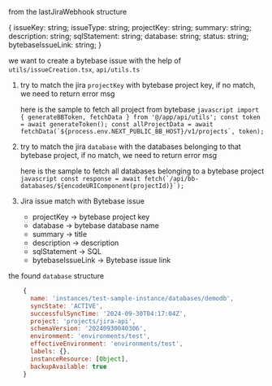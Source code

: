 from the lastJiraWebhook structure

{
    issueKey: string;
    issueType: string;
    projectKey: string;
    summary: string;
    description: string;
    sqlStatement: string;
    database: string;
    status: string;
    bytebaseIssueLink: string;
} 

we want to create a bytebase issue with the help of `utils/issueCreation.tsx`, `api/utils.ts`

1. try to match the jira `projectKey` with bytebase project key, if no match, we need to return error msg

    here is the sample to fetch all project from bytebase
        ```javascript
        import { generateBBToken, fetchData } from '@/app/api/utils';
        const token = await generateToken();
        const allProjectData = await fetchData(`${process.env.NEXT_PUBLIC_BB_HOST}/v1/projects`, token);
        ```
1. try to match the jira `database` with the databases belonging to that bytebase project, if no match, we need to return error msg

    here is the sample to fetch all databases belonging to a bytebase project
        ```javascript
        const response = await fetch(`/api/bb-databases/${encodeURIComponent(projectId)}`);
        ```

1. Jira issue match with Bytebase issue
    - projectKey -> bytebase project key
    - database -> bytebase database name
    - summary -> title
    - description -> description
    - sqlStatement -> SQL
    - bytebaseIssueLink -> Bytebase issue link

the found `database` structure
```javascript
    {
      name: 'instances/test-sample-instance/databases/demodb',
      syncState: 'ACTIVE',
      successfulSyncTime: '2024-09-30T04:17:04Z',
      project: 'projects/jira-api',
      schemaVersion: '20240930040306',
      environment: 'environments/test',
      effectiveEnvironment: 'environments/test',
      labels: {},
      instanceResource: [Object],
      backupAvailable: true
    }
```